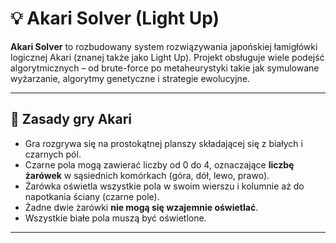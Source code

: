 # 💡 Akari Solver (Light Up)

**Akari Solver** to rozbudowany system rozwiązywania japońskiej łamigłówki logicznej Akari (znanej także jako Light Up). Projekt obsługuje wiele podejść algorytmicznych – od brute-force po metaheurystyki takie jak symulowane wyżarzanie, algorytmy genetyczne i strategie ewolucyjne.

---

## 📜 Zasady gry Akari

- Gra rozgrywa się na prostokątnej planszy składającej się z białych i czarnych pól.
- Czarne pola mogą zawierać liczby od 0 do 4, oznaczające **liczbę żarówek** w sąsiednich komórkach (góra, dół, lewo, prawo).
- Żarówka oświetla wszystkie pola w swoim wierszu i kolumnie aż do napotkania ściany (czarne pole).
- Żadne dwie żarówki **nie mogą się wzajemnie oświetlać**.
- Wszystkie białe pola muszą być oświetlone.

---

